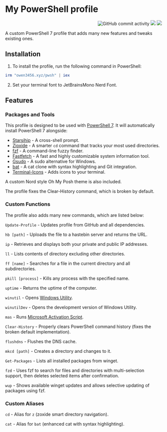 # My PowerShell profile

<div align="right">
<img alt="GitHub commit activity" src="https://img.shields.io/github/commit-activity/t/Owen-3456/powershell-profile">
<img src="https://img.shields.io/github/last-commit/Owen-3456/powershell-profile">
<img src="https://wakatime.com/badge/github/Owen-3456/powershell-profile.svg">
</div>

A custom PowerShell 7 profile that adds many new features and tweaks existing ones.

## Installation

1. To install the profile, run the following command in PowerShell:

```ps1
irm "owen3456.xyz/pwsh" | iex
```

2. Set your terminal font to JetBrainsMono Nerd Font.

## Features

### Packages and Tools

This profile is designed to be used with [PowerShell 7](https://github.com/PowerShell/PowerShell). It will automatically install PowerShell 7 alongside:

- [Starsihip](https://starship.rs/) - A cross-shell prompt.
- [Zioxide](https://github.com/ajeetdsouza/zoxide) - A smarter `cd` command that tracks your most used directories.
- [fzf](https://github.com/junegunn/fzf) - A command-line fuzzy finder.
- [Fastfetch](https://github.com/fastfetch-cli/fastfetch) - A fast and highly customizable system information tool.
- [Gsudo](https://github.com/gerardog/gsudo) - A sudo alternative for Windows.
- [bat](https://github.com/sharkdp/bat) - A cat clone with syntax highlighting and Git integration.
- [Terminal-Icons](https://github.com/devblackops/Terminal-Icons) - Adds icons to your terminal.

A custom Nord style Oh My Posh theme is also included.

The profile fixes the Clear-History command, which is broken by default.

### Custom Functions

The profile also adds many new commands, which are listed below:

`Update-Profile` - Updates profile from GitHub and all dependencies.

`hb [path]` - Uploads the file to a hastebin server and returns the URL.

`ip` - Retrieves and displays both your private and public IP addresses.

`ll` - Lists contents of directory excluding other directories.

`ff [name]` - Searches for a file in the current directory and all subdirectories.

`pkill [process]` - Kills any process with the specified name.

`uptime` - Returns the uptime of the computer.

`winutil` - Opens [Windows Utility](https://github.com/ChrisTitusTech/winutil).

`winutilDev` - Opens the development version of Windows Utility.

`mas` - Runs [Microsoft Activation Script](https://github.com/massgravel/Microsoft-Activation-Scripts).

`Clear-History` - Properly clears PowerShell command history (fixes the broken default implementation).

`flushdns` - Flushes the DNS cache.

`mkcd [path]` - Creates a directory and changes to it.

`Get-Packages` - Lists all installed packages from winget.

`fzd` - Uses fzf to search for files and directories with multi-selection support, then deletes selected items after confirmation.

`wup` - Shows available winget updates and allows selective updating of packages using fzf.

### Custom Aliases

`cd` - Alias for `z` (zoxide smart directory navigation).

`cat` - Alias for `bat` (enhanced cat with syntax highlighting).
